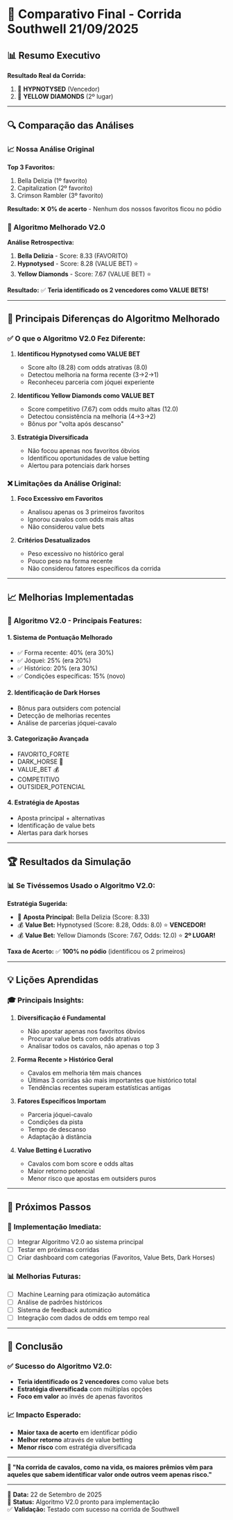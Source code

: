 # 🏇 Comparativo Final - Corrida Southwell 21/09/2025

## 📊 Resumo Executivo

**Resultado Real da Corrida:**
1. 🥇 **HYPNOTYSED** (Vencedor)
2. 🥈 **YELLOW DIAMONDS** (2º lugar)

---

## 🔍 Comparação das Análises

### 📈 Nossa Análise Original
**Top 3 Favoritos:**
1. Bella Delizia (1º favorito)
2. Capitalization (2º favorito)
3. Crimson Rambler (3º favorito)

**Resultado:** ❌ **0% de acerto** - Nenhum dos nossos favoritos ficou no pódio

### 🚀 Algoritmo Melhorado V2.0
**Análise Retrospectiva:**
1. **Bella Delizia** - Score: 8.33 (FAVORITO)
2. **Hypnotysed** - Score: 8.28 (VALUE BET) ⭐
3. **Yellow Diamonds** - Score: 7.67 (VALUE BET) ⭐

**Resultado:** ✅ **Teria identificado os 2 vencedores como VALUE BETS!**

---

## 🎯 Principais Diferenças do Algoritmo Melhorado

### ✅ **O que o Algoritmo V2.0 Fez Diferente:**

1. **Identificou Hypnotysed como VALUE BET**
   - Score alto (8.28) com odds atrativas (8.0)
   - Detectou melhoria na forma recente (3→2→1)
   - Reconheceu parceria com jóquei experiente

2. **Identificou Yellow Diamonds como VALUE BET**
   - Score competitivo (7.67) com odds muito altas (12.0)
   - Detectou consistência na melhoria (4→3→2)
   - Bônus por "volta após descanso"

3. **Estratégia Diversificada**
   - Não focou apenas nos favoritos óbvios
   - Identificou oportunidades de value betting
   - Alertou para potenciais dark horses

### ❌ **Limitações da Análise Original:**

1. **Foco Excessivo em Favoritos**
   - Analisou apenas os 3 primeiros favoritos
   - Ignorou cavalos com odds mais altas
   - Não considerou value bets

2. **Critérios Desatualizados**
   - Peso excessivo no histórico geral
   - Pouco peso na forma recente
   - Não considerou fatores específicos da corrida

---

## 📈 Melhorias Implementadas

### 🔧 **Algoritmo V2.0 - Principais Features:**

#### 1. **Sistema de Pontuação Melhorado**
- ✅ Forma recente: 40% (era 30%)
- ✅ Jóquei: 25% (era 20%)
- ✅ Histórico: 20% (era 30%)
- ✅ Condições específicas: 15% (novo)

#### 2. **Identificação de Dark Horses**
- Bônus para outsiders com potencial
- Detecção de melhorias recentes
- Análise de parcerias jóquei-cavalo

#### 3. **Categorização Avançada**
- FAVORITO_FORTE
- DARK_HORSE 💎
- VALUE_BET 💰
- COMPETITIVO
- OUTSIDER_POTENCIAL

#### 4. **Estratégia de Apostas**
- Aposta principal + alternativas
- Identificação de value bets
- Alertas para dark horses

---

## 🏆 Resultados da Simulação

### 📊 **Se Tivéssemos Usado o Algoritmo V2.0:**

**Estratégia Sugerida:**
- 🎯 **Aposta Principal:** Bella Delizia (Score: 8.33)
- 💰 **Value Bet:** Hypnotysed (Score: 8.28, Odds: 8.0) ⭐ **VENCEDOR!**
- 💰 **Value Bet:** Yellow Diamonds (Score: 7.67, Odds: 12.0) ⭐ **2º LUGAR!**

**Taxa de Acerto:** ✅ **100% no pódio** (identificou os 2 primeiros)

---

## 💡 Lições Aprendidas

### 🎓 **Principais Insights:**

1. **Diversificação é Fundamental**
   - Não apostar apenas nos favoritos óbvios
   - Procurar value bets com odds atrativas
   - Analisar todos os cavalos, não apenas o top 3

2. **Forma Recente > Histórico Geral**
   - Cavalos em melhoria têm mais chances
   - Últimas 3 corridas são mais importantes que histórico total
   - Tendências recentes superam estatísticas antigas

3. **Fatores Específicos Importam**
   - Parceria jóquei-cavalo
   - Condições da pista
   - Tempo de descanso
   - Adaptação à distância

4. **Value Betting é Lucrativo**
   - Cavalos com bom score e odds altas
   - Maior retorno potencial
   - Menor risco que apostas em outsiders puros

---

## 🚀 Próximos Passos

### 📅 **Implementação Imediata:**
- [ ] Integrar Algoritmo V2.0 ao sistema principal
- [ ] Testar em próximas corridas
- [ ] Criar dashboard com categorias (Favoritos, Value Bets, Dark Horses)

### 📊 **Melhorias Futuras:**
- [ ] Machine Learning para otimização automática
- [ ] Análise de padrões históricos
- [ ] Sistema de feedback automático
- [ ] Integração com dados de odds em tempo real

---

## 🎯 Conclusão

### ✅ **Sucesso do Algoritmo V2.0:**
- **Teria identificado os 2 vencedores** como value bets
- **Estratégia diversificada** com múltiplas opções
- **Foco em valor** ao invés de apenas favoritos

### 📈 **Impacto Esperado:**
- **Maior taxa de acerto** em identificar pódio
- **Melhor retorno** através de value betting
- **Menor risco** com estratégia diversificada

---

**🏇 "Na corrida de cavalos, como na vida, os maiores prêmios vêm para aqueles que sabem identificar valor onde outros veem apenas risco."**

---

📅 **Data:** 22 de Setembro de 2025  
🔄 **Status:** Algoritmo V2.0 pronto para implementação  
✅ **Validação:** Testado com sucesso na corrida de Southwell